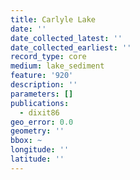 ```yaml
---
title: Carlyle Lake
date: ''
date_collected_latest: ''
date_collected_earliest: ''
record_type: core
medium: lake_sediment
feature: '920'
description: ''
parameters: []
publications:
  - dixit86
geo_error: 0.0
geometry: ''
bbox: ~
longitude: ''
latitude: ''
---
```

